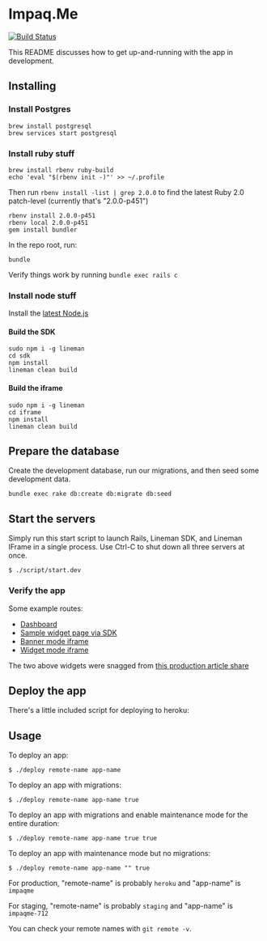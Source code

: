 # Impaq.Me

[![Build Status](https://magnum.travis-ci.com/testdouble/impaq-me.svg?token=zzFpGDKukxjbdxpbyHZY&branch=master)](https://magnum.travis-ci.com/testdouble/impaq-me)

This README discusses how to get up-and-running with the app in development.

## Installing

### Install Postgres

```
brew install postgresql
brew services start postgresql
```

### Install ruby stuff
```
brew install rbenv ruby-build
echo 'eval "$(rbenv init -)"' >> ~/.profile
```

Then run `rbenv install -list | grep 2.0.0` to find the latest Ruby 2.0 patch-level (currently that's "2.0.0-p451")

```
rbenv install 2.0.0-p451
rbenv local 2.0.0-p451
gem install bundler
```

In the repo root, run:

```
bundle
```

Verify things work by running `bundle exec rails c`

### Install node stuff

Install the [latest Node.js](http://nodejs.org)

#### Build the SDK

```
sudo npm i -g lineman
cd sdk
npm install
lineman clean build
```

#### Build the iframe

```
sudo npm i -g lineman
cd iframe
npm install
lineman clean build
```

## Prepare the database

Create the development database, run our migrations, and then seed some development data.

```
bundle exec rake db:create db:migrate db:seed
```

## Start the servers

Simply run this start script to launch Rails, Lineman SDK, and Lineman IFrame in a single process. Use Ctrl-C to shut down all three servers at once.

```
$ ./script/start.dev
```

### Verify the app

Some example routes:

* [Dashboard](http://localhost:3000/dashboard)
* [Sample widget page via SDK](http://localhost:8001/)
* [Banner mode iframe](http://localhost:8000/iframe?mode=banner&article_url=http%3A%2F%2Fvoiceofsandiego.org%2F2014%2F05%2F27%2Fmorning-report-the-lawyer-developers-love-to-hate%2F&article_title=Morning%20Report%3A%20The%20Lawyer%20Developers%20Love%20to%20Hate%20%7C%20Voice%20of%20San%20Diego)
* [Widget mode iframe](http://localhost:8000/iframe?mode=widget&article_url=http%3A%2F%2Fvoiceofsandiego.org%2F2014%2F05%2F27%2Fmorning-report-the-lawyer-developers-love-to-hate%2F&article_title=Morning%20Report%3A%20The%20Lawyer%20Developers%20Love%20to%20Hate%20%7C%20Voice%20of%20San%20Diego)

The two above widgets were snagged from [this production article share](http://voiceofsandiego.org/2014/05/27/morning-report-the-lawyer-developers-love-to-hate/?shared_via_impaq_me=true&utm_campaign=52e91025373635000ffa0200&utm_medium=social&utm_source=impaqme)

## Deploy the app

There's a little included script for deploying to heroku:

## Usage

To deploy an app:

```
$ ./deploy remote-name app-name
```

To deploy an app with migrations:

```
$ ./deploy remote-name app-name true
```

To deploy an app with migrations and enable maintenance mode for the entire duration:

```
$ ./deploy remote-name app-name true true
```

To deploy an app with maintenance mode but no migrations:

```
$ ./deploy remote-name app-name "" true
```

For production, "remote-name" is probably `heroku` and "app-name" is `impaqme`

For staging, "remote-name" is probably `staging` and "app-name" is `impaqme-712`

You can check your remote names with `git remote -v`.
